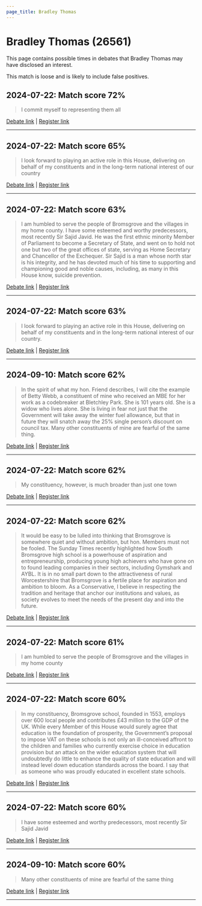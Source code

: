 ```yaml
---
page_title: Bradley Thomas
---
```


# Bradley Thomas  (26561)

This page contains possible times in debates that Bradley Thomas may have disclosed an interest.

This match is loose and is likely to include false positives. 



## 2024-07-22: Match score 72%

>I commit myself to representing them all

[Debate link](https://www.theyworkforyou.com/debates/?id=2024-07-22e.437.1) | [Register link](https://www.theyworkforyou.com/mp/26561/register)


---



## 2024-07-22: Match score 65%

>I look forward to playing an active role in this House, delivering on behalf of my constituents and in the long-term national interest of our country

[Debate link](https://www.theyworkforyou.com/debates/?id=2024-07-22e.437.1) | [Register link](https://www.theyworkforyou.com/mp/26561/register)


---



## 2024-07-22: Match score 63%

>I am humbled to serve the people of Bromsgrove and the villages in my home county. I have some esteemed and worthy predecessors, most recently Sir Sajid Javid. He was the first ethnic minority Member of Parliament to become a Secretary of State, and went on to hold not one but two of the great offices of state, serving as Home Secretary and Chancellor of the Exchequer. Sir Sajid is a man whose north star is his integrity, and he has devoted much of his time to supporting and championing good and noble causes, including, as many in this House know, suicide prevention.

[Debate link](https://www.theyworkforyou.com/debates/?id=2024-07-22e.437.1) | [Register link](https://www.theyworkforyou.com/mp/26561/register)


---



## 2024-07-22: Match score 63%

>I look forward to playing an active role in this House, delivering on behalf of my constituents and in the long-term national interest of our country.

[Debate link](https://www.theyworkforyou.com/debates/?id=2024-07-22e.437.1) | [Register link](https://www.theyworkforyou.com/mp/26561/register)


---



## 2024-09-10: Match score 62%

>In the spirit of what my hon. Friend describes, I will cite the example of Betty Webb, a constituent of mine who received an MBE for her work as a codebreaker at Bletchley Park. She is 101 years old. She is a widow who lives alone. She is living in fear not just that the Government will take away the winter fuel allowance, but that in future they will snatch away the 25% single person’s discount on council tax. Many other constituents of mine are fearful of the same thing.

[Debate link](https://www.theyworkforyou.com/debates/?id=2024-09-10a.774.0) | [Register link](https://www.theyworkforyou.com/mp/26561/register)


---



## 2024-07-22: Match score 62%

>My constituency, however, is much broader than just one town

[Debate link](https://www.theyworkforyou.com/debates/?id=2024-07-22e.437.1) | [Register link](https://www.theyworkforyou.com/mp/26561/register)


---



## 2024-07-22: Match score 62%

>It would be easy to be lulled into thinking that Bromsgrove is somewhere quiet and without ambition, but hon. Members must not be fooled. The Sunday Times recently highlighted how South Bromsgrove high school is a powerhouse of aspiration and entrepreneurship, producing young high achievers who have gone on to found leading companies in their sectors, including Gymshark and AYBL. It is in no small part down to the attractiveness of rural Worcestershire that Bromsgrove is a fertile place for aspiration and ambition to bloom. As a Conservative, I believe in respecting the tradition and heritage that anchor our institutions and values, as society evolves to meet the needs of the present day and into the future.

[Debate link](https://www.theyworkforyou.com/debates/?id=2024-07-22e.437.1) | [Register link](https://www.theyworkforyou.com/mp/26561/register)


---



## 2024-07-22: Match score 61%

>I am humbled to serve the people of Bromsgrove and the villages in my home county

[Debate link](https://www.theyworkforyou.com/debates/?id=2024-07-22e.437.1) | [Register link](https://www.theyworkforyou.com/mp/26561/register)


---



## 2024-07-22: Match score 60%

>In my constituency, Bromsgrove school, founded in 1553, employs over 600 local people and contributes £43 million to the GDP of the UK. While every Member of this House would surely agree that education is the foundation of prosperity, the Government’s proposal to impose VAT on these schools is not only an ill-conceived affront to the children and families who currently exercise choice in education provision but an attack on the wider education system that will undoubtedly do little to enhance the quality of state education and will instead level down education standards across the board. I say that as someone who was proudly educated in excellent state schools.

[Debate link](https://www.theyworkforyou.com/debates/?id=2024-07-22e.437.1) | [Register link](https://www.theyworkforyou.com/mp/26561/register)


---



## 2024-07-22: Match score 60%

>I have some esteemed and worthy predecessors, most recently Sir Sajid Javid

[Debate link](https://www.theyworkforyou.com/debates/?id=2024-07-22e.437.1) | [Register link](https://www.theyworkforyou.com/mp/26561/register)


---



## 2024-09-10: Match score 60%

>Many other constituents of mine are fearful of the same thing

[Debate link](https://www.theyworkforyou.com/debates/?id=2024-09-10a.774.0) | [Register link](https://www.theyworkforyou.com/mp/26561/register)


---


